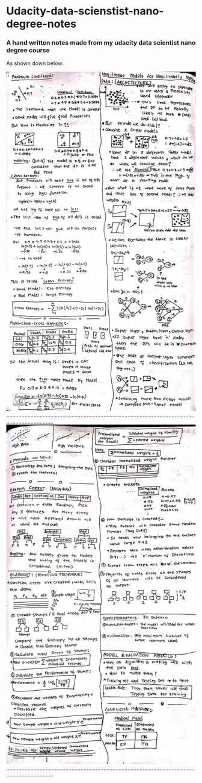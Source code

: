 # Udacity-data-scienstist-nano-degree-notes
### A hand written notes made from my udacity data scientist nano degree course

As shown down below:

<img src="Image-14.jpeg" width="720" height="900">
...........................................................................................................................................................
<img src="Image-4.jpeg" width="720" height="900">
...........................................................................................................................................................
